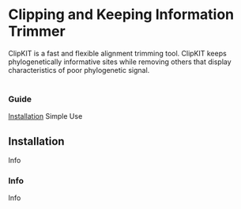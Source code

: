 # **Clip**ping and **K**eeping **I**nformation **T**rimmer

ClipKIT is a fast and flexible alignment trimming tool. ClipKIT keeps phylogenetically informative sites while removing others
that display characteristics of poor phylogenetic signal.
<br /><br />

### Guide
[Installation](Installation)
Simple Use

## Installation

Info

### Info
Info